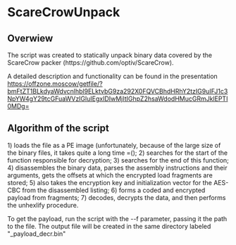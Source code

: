 # ScareCrowUnpack
<h2>Overwiew</h2>
The script was created to statically unpack binary data covered by the ScareCrow packer (https://github.com/optiv/ScareCrow). 

A detailed description and functionality can be found in the presentation https://offzone.moscow/getfile/?bmFtZT1BLkdyaWdvcnlhbl9ELktvbG9za292X0FQVCBhdHRhY2tzIG9uIFJ1c3NpYW4gY29tcGFuaWVzIGluIEgxIDIwMjItIGhpZ2hsaWdodHMucGRmJklEPTI0MDg=

<h2>Algorithm of the script</h2>
1) loads the file as a PE image (unfortunately, because of the large size of the binary files, it takes quite a long time =();
2) searches for the start of the function responsible for decryption;
3) searches for the end of this function;
4) disassembles the binary data, parses the assembly instructions and their arguments, gets the offsets at which the encrypted load fragments are stored;
5) also takes the encryption key and initialization vector for the AES-CBC from the disassembled listing;
6) forms a coded and encrypted payload from fragments;
7) decodes, decrypts the data, and then performs the unhexlify procedure.

To get the payload, run the script with the --f parameter, passing it the path to the file. The output file will be created in the same directory labeled "_payload_decr.bin"
